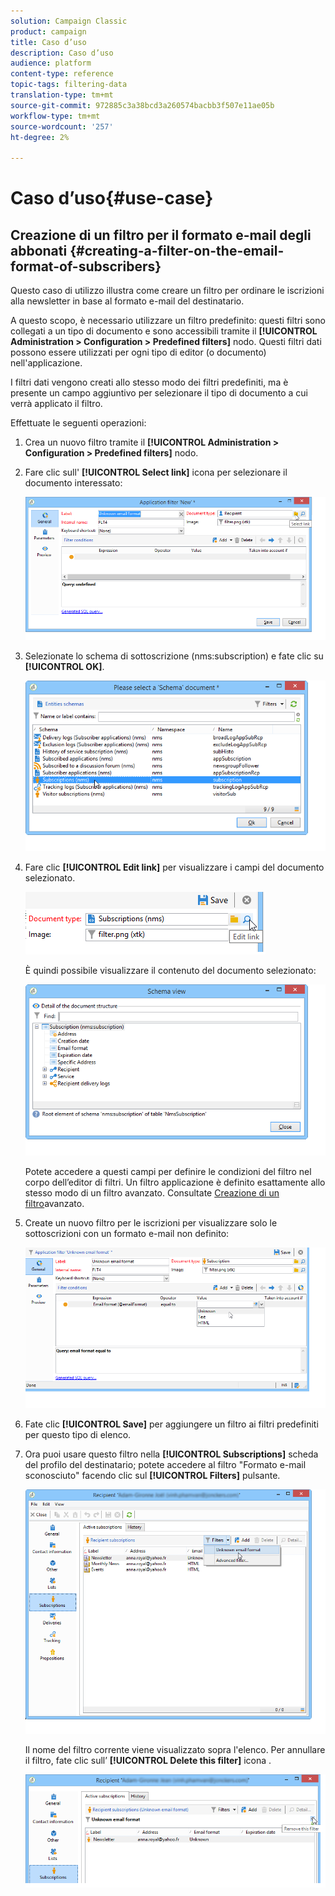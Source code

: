 ```yaml
---
solution: Campaign Classic
product: campaign
title: Caso d’uso
description: Caso d’uso
audience: platform
content-type: reference
topic-tags: filtering-data
translation-type: tm+mt
source-git-commit: 972885c3a38bcd3a260574bacbb3f507e11ae05b
workflow-type: tm+mt
source-wordcount: '257'
ht-degree: 2%

---
```



# Caso d’uso{#use-case}

## Creazione di un filtro per il formato e-mail degli abbonati {#creating-a-filter-on-the-email-format-of-subscribers}

Questo caso di utilizzo illustra come creare un filtro per ordinare le iscrizioni alla newsletter in base al formato e-mail del destinatario.

A questo scopo, è necessario utilizzare un filtro predefinito: questi filtri sono collegati a un tipo di documento e sono accessibili tramite il **[!UICONTROL Administration > Configuration > Predefined filters]** nodo. Questi filtri dati possono essere utilizzati per ogni tipo di editor (o documento) nell&#39;applicazione.

I filtri dati vengono creati allo stesso modo dei filtri predefiniti, ma è presente un campo aggiuntivo per selezionare il tipo di documento a cui verrà applicato il filtro.

Effettuate le seguenti operazioni:

1. Crea un nuovo filtro tramite il **[!UICONTROL Administration > Configuration > Predefined filters]** nodo.
1. Fare clic sull&#39; **[!UICONTROL Select link]** icona per selezionare il documento interessato:

   ![](assets/s_ncs_user_filter_choose_schema.png)

1. Selezionate lo schema di sottoscrizione (nms:subscription) e fate clic su **[!UICONTROL OK]**.

   ![](assets/s_ncs_user_filter_select_schema.png)

1. Fare clic **[!UICONTROL Edit link]** per visualizzare i campi del documento selezionato.

   ![](assets/s_ncs_user_filter_edit_schema.png)

   È quindi possibile visualizzare il contenuto del documento selezionato:

   ![](assets/s_ncs_user_filter_view_schema.png)

   Potete accedere a questi campi per definire le condizioni del filtro nel corpo dell’editor di filtri. Un filtro applicazione è definito esattamente allo stesso modo di un filtro avanzato. Consultate [Creazione di un filtro](../../platform/using/creating-filters.md#creating-an-advanced-filter)avanzato.

1. Create un nuovo filtro per le iscrizioni per visualizzare solo le sottoscrizioni con un formato e-mail non definito:

   ![](assets/s_ncs_user_filter_parameters.png)

1. Fate clic **[!UICONTROL Save]** per aggiungere un filtro ai filtri predefiniti per questo tipo di elenco.
1. Ora puoi usare questo filtro nella **[!UICONTROL Subscriptions]** scheda del profilo del destinatario; potete accedere al filtro &quot;Formato e-mail sconosciuto&quot; facendo clic sul **[!UICONTROL Filters]** pulsante.

   ![](assets/s_ncs_user_filter_on_events.png)

   Il nome del filtro corrente viene visualizzato sopra l&#39;elenco. Per annullare il filtro, fate clic sull’ **[!UICONTROL Delete this filter]** icona .

   ![](assets/s_ncs_user_filter_on_subscriptions.png)

